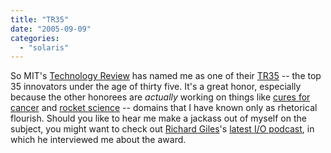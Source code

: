 ```yaml
---
title: "TR35"
date: "2005-09-09"
categories: 
  - "solaris"
---
```


So MIT's [Technology Review](http://www.techreview.com/) has named me as one of their [TR35](http://www.technologyreview.com/articles/05/10/issue/feature_tr35.asp) -- the top 35 innovators under the age of thirty five. It's a great honor, especially because the other honorees are _actually_ working on things like [cures for cancer](http://www.wi.mit.edu/research/fellows/brummelkamp.html) and [rocket science](http://www.pw.utc.com/shock-system/popsci.html) -- domains that I have known only as rhetorical flourish. Should you like to hear me make a jackass out of myself on the subject, you might want to check out [Richard Giles](http://blogs.sun.com/roller/page/rgiles)'s [latest I/O podcast](http://blogs.sun.com/roller/page/rgiles?entry=i_o_podcast_0003_bryan), in which he interviewed me about the award.
